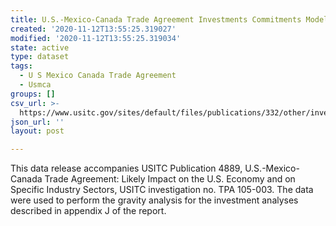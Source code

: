 ```yaml
---
title: U.S.-Mexico-Canada Trade Agreement Investments Commitments Modeling Data
created: '2020-11-12T13:55:25.319027'
modified: '2020-11-12T13:55:25.319034'
state: active
type: dataset
tags:
  - U S Mexico Canada Trade Agreement
  - Usmca
groups: []
csv_url: >-
  https://www.usitc.gov/sites/default/files/publications/332/other/investment_commitments_modeling_data.csv
json_url: ''
layout: post

---
```

This data release accompanies USITC Publication 4889, U.S.-Mexico-Canada Trade Agreement: Likely Impact on the U.S. Economy and on Specific Industry Sectors, USITC investigation no. TPA 105-003. The data were used to perform the gravity analysis for the investment analyses described in appendix J of the report.
